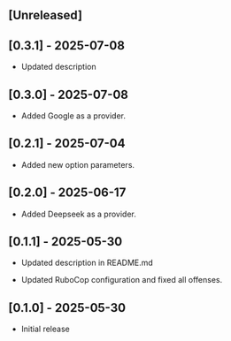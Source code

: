 ## [Unreleased]

## [0.3.1] - 2025-07-08

- Updated description

## [0.3.0] - 2025-07-08

- Added Google as a provider.

## [0.2.1] - 2025-07-04

- Added new option parameters.

## [0.2.0] - 2025-06-17

- Added Deepseek as a provider.

## [0.1.1] - 2025-05-30

- Updated description in README.md

- Updated RuboCop configuration and fixed all offenses.

## [0.1.0] - 2025-05-30

- Initial release
